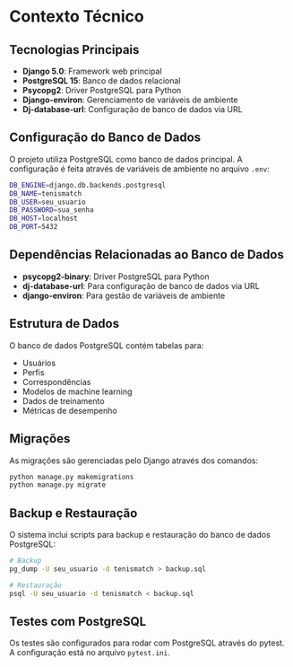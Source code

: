 # Contexto Técnico

## Tecnologias Principais

- **Django 5.0**: Framework web principal
- **PostgreSQL 15**: Banco de dados relacional
- **Psycopg2**: Driver PostgreSQL para Python
- **Django-environ**: Gerenciamento de variáveis de ambiente
- **Dj-database-url**: Configuração de banco de dados via URL

## Configuração do Banco de Dados

O projeto utiliza PostgreSQL como banco de dados principal. A configuração é feita através de variáveis de ambiente no arquivo `.env`:

```bash
DB_ENGINE=django.db.backends.postgresql
DB_NAME=tenismatch
DB_USER=seu_usuario
DB_PASSWORD=sua_senha
DB_HOST=localhost
DB_PORT=5432
```

## Dependências Relacionadas ao Banco de Dados

- **psycopg2-binary**: Driver PostgreSQL para Python
- **dj-database-url**: Para configuração de banco de dados via URL
- **django-environ**: Para gestão de variáveis de ambiente

## Estrutura de Dados

O banco de dados PostgreSQL contém tabelas para:
- Usuários
- Perfis
- Correspondências
- Modelos de machine learning
- Dados de treinamento
- Métricas de desempenho

## Migrações

As migrações são gerenciadas pelo Django através dos comandos:

```bash
python manage.py makemigrations
python manage.py migrate
```

## Backup e Restauração

O sistema inclui scripts para backup e restauração do banco de dados PostgreSQL:

```bash
# Backup
pg_dump -U seu_usuario -d tenismatch > backup.sql

# Restauração
psql -U seu_usuario -d tenismatch < backup.sql
```

## Testes com PostgreSQL

Os testes são configurados para rodar com PostgreSQL através do pytest. A configuração está no arquivo `pytest.ini`.
